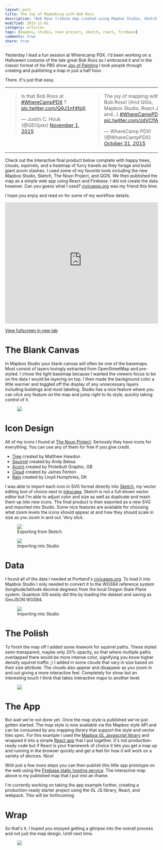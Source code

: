 ```yaml
---
layout: post
title: The Joy of Mapmaking with Bob Ross
description: "Bob Ross tribute map created using Mapbox Studio, Sketch, and Portland open data"
modified: 2015-11-01
category: articles
tags: [mapbox, studio, noun project, sketch, react, firebase]
comments: true
share: true
---
```


Yesterday I lead a fun session at Wherecamp PDX.  I'd been working on a Halloween costume of the late great Bob Ross so I embraced it and in the classic format of his PBS show [Joy of Painting](https://en.wikipedia.org/wiki/The_Joy_of_Painting) I took people through creating and publishing a map in just a half hour.  

There. It's just that easy.

<table>
  <tr>
    <td valign="top">
      <blockquote class="twitter-tweet" lang="en"><p lang="en" dir="ltr">Is that Bob Ross at <a href="https://twitter.com/hashtag/WhereCampPDX?src=hash">#WhereCampPDX</a> ? <a href="https://t.co/Q9J1nf4fpX">pic.twitter.com/Q9J1nf4fpX</a></p>&mdash; Justin C. Houk (@GEOpdx) <a href="https://twitter.com/GEOpdx/status/660826698611470336">November 1, 2015</a></blockquote>
    </td>
    <td valign="top">
      <blockquote class="twitter-tweet" lang="en"><p lang="en" dir="ltr">The joy of mapping with Bob Ross! (And QGis, Mapbox Studio, React JS, and...) <a href="https://twitter.com/hashtag/WhereCampPDX?src=hash">#WhereCampPDX</a> <a href="https://t.co/zdVCfWItfa">pic.twitter.com/zdVCfWItfa</a></p>&mdash; WhereCamp PDX! (@WhereCampPDX) <a href="https://twitter.com/WhereCampPDX/status/660519787362029568">October 31, 2015</a></blockquote>
    </td>
  </tr>
</table>
<script async src="//platform.twitter.com/widgets.js" charset="utf-8"></script>

Check out the interactive final product below complete with happy trees, clouds, squirrels, and a heatmap of furry travels as they forage and build giant acorn stashes.  I used some of my favorite tools including the new Mapbox Studio, Sketch, The Noun Project, and QGIS.  We then published the map as a simple web app using React and Firebase.  I did not create the data however.  Can you guess what I used?  [civicapps.org](http://civicapps.org) was my friend this time.  

I hope you enjoy and read on for some of my workflow details.  

<iframe width="100%" height="400" src="https://the-happy-place.firebaseapp.com/" frameborder="0" allowfullscreen></iframe>

<a href="https://the-happy-place.firebaseapp.com/" target="_blank">View fullscreen in new tab</a>

# The Blank Canvas

In Mapbox Studio your blank canvas will often be one of the basemaps.  Most consist of layers lovingly extracted from OpenStreetMap and pre-styled.  I chose the light basemap because I wanted the viewers focus to be on the data I would be layering on top.  I then made the background color a little warmer and toggled off the display of any unnecessary layers including buildings and most labeling.  Studio has a nice feature where you can click any feature on the map and jump right to its style, quickly taking control of it.

<figure>
    <a href="/images/posts/joyofmap/stylemenu.jpg"><img src="/images/posts/joyofmap/stylemenu.jpg"></a>
</figure>    

# Icon Design

All of my icons I found at [The Noun Project](https://thenounproject.com/).  Seriously they have icons for everything.  You can use any of them for free if you give credit.

* [Tree](https://thenounproject.com/icon/88105/) created by Matthew Hawdon
* [Squirrel](https://thenounproject.com/icon/16683/) created by Andy Beksa
* [Acorn](https://thenounproject.com/icon/1685/) created by Proletkult Graphic, GB
* [Cloud](https://thenounproject.com/icon/3765/) created by James Fenton
* [Rain](https://thenounproject.com/icon/96901/) created by Lloyd Humphries, DK

I was able to import each icon in SVG format directly into [Sketch](https://www.sketchapp.com/), my vector editing tool of choice next to [Inkscape](https://inkscape.org/en/).  Sketch is not a full-blown vector editor but I'm able to adjust color and size as well as duplicate and mash them up into new icons.  The final product is then exported as a new SVG and imported into Studio.  Some nice features are available for choosing what zoom levels the icons should appear at and how they should scale in size as you zoom in and out.  Very slick.

<figure>
    <a href="/images/posts/joyofmap/acorn-pile.png"><img src="/images/posts/joyofmap/acorn-pile.png"></a>
    <figcaption>Exporting from Sketch</figcaption>
</figure>

<figure>
    <a href="/images/posts/joyofmap/acorns-add.jpg"><img src="/images/posts/joyofmap/acorns-add.jpg"></a>
    <figcaption>Importing into Studio</figcaption>
</figure>

# Data

I found all of the data I needed at Portland's [civicapps.org](http://civicapps.org).  To load it into Mapbox Studio I only needed to convert it to the WGS84 reference system (longitude/latitude decimal degrees) from the local Oregon State Plane system.  Quantum GIS easily did this by loading the dataset and saving as GeoJSON WGS84.

<figure>
    <a href="/images/posts/joyofmap/qgis.jpg"><img src="/images/posts/joyofmap/qgis.jpg"></a>
    <figcaption>Importing into Studio</figcaption>
</figure>

# The Polish

To finish the map off I added some linework for squirrel paths.  These styled semi-transparent, maybe only 20% opacity, so that where multiple paths overlapped there would be more intense color, signifying you know higher density squirrel traffic ;)  I added in some clouds that vary in size based on their size attribute. The clouds also appear and disappear as you zoom in and out giving a more interactive feel.  Completely for show but an interesting touch I think that takes interactive maps to another level.

<figure>
    <a href="/images/posts/joyofmap/clouds.jpg"><img src="/images/posts/joyofmap/clouds.jpg"></a>
</figure>

# The App

But wait we're not done yet.  Once the map style is published we've just gotten started.  The map style is now available via the Mapbox style API and can be consumed by any mapping library that support the style and vector tiles spec.  For this example I used the [Mapbox GL Javascript library](https://www.mapbox.com/mapbox-gl-js/) and wrapped it into a simple [React app](https://github.com/twelch/react-mapbox-gl-js) that I put together.  It's not production-ready code but if React is your framework of choice it lets you get a map up and running in the browser quickly and get a feel for how it will work on a variety of devices.  Nice!

With just a few more steps you can then publish this little app prototype on the web using the [Firebase static hosting service](https://www.firebase.com/docs/hosting/).  The interactive map above is my published map that I put into an iframe.

I'm currently working on taking the app example further, creating a production-ready starter project using the GL JS library, React, and webpack.  This will be forthcoming.

# Wrap

So that's it, I hoped you enjoyed getting a glimpse into the overall process and not just the map design.  Until next time.

<figure>
    <a href="/images/posts/joyofmap/wave.gif"><img src="/images/posts/joyofmap/wave.gif"></a>
</figure>

